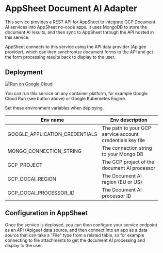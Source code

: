 # AppSheet Document AI Adapter

This service provides a REST API for AppSheet to integrate GCP Document AI services into AppSheet no-code apps.  It uses MongoDB to store the document AI results, and then sync to AppSheet through the API hosted in this service.

AppSheet connects to this service using the API data provider (Apigee provider), which can then synchronize document forms to the API and get the form processing results back to display to the user.

## Deployment

[![Run on Google Cloud](https://deploy.cloud.run/button.svg)](https://deploy.cloud.run)

You can run this service on any container platform, for example Google Cloud Run (see button above) or Google Kubernetes Engine.

Set these environment variables when deploying.

| Env name                         | Env description                                           |
| -------------------------------- | --------------------------------------------------------- |
| GOOGLE_APPLICATION_CREDENTIALS   | The path to your GCP service account credentials key file |
| MONGO_CONNECTION_STRING          | The connection string to your Mongo DB                    |
| GCP_PROJECT                      | The GCP project of the document AI processor              |
| GCP_DOCAI_REGION                 | The Document AI region (EU or US)                         |
| GCP_DOCAI_PROCESSOR_ID           | The Document AI processor ID                              |

## Configuration in AppSheet

Once the service is deployed, you can then configure your service endpoint as an API (Apigee) data source, and then connect into an app as a data source that can take a "File" type from a related table, so for example connecting to file attachments to get the document AI processing and display to the user.
